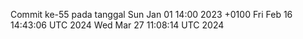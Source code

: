 Commit ke-55 pada tanggal Sun Jan 01 14:00 2023 +0100
Fri Feb 16 14:43:06 UTC 2024
Wed Mar 27 11:08:14 UTC 2024
